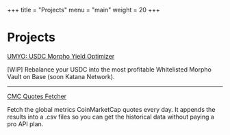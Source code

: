 +++
title = "Projects"
menu = "main"
weight = 20
+++

# Projects

[UMYO: USDC Morpho Yield Optimizer](https://github.com/jorickdefraine/usdc-morpho-yield-optimizer)

[WIP] Rebalance your USDC into the most profitable Whitelisted Morpho Vault on Base (soon Katana Network).

---
[CMC Quotes Fetcher](https://github.com/jorickdefraine/cmc-quotes-fetcher)

Fetch the global metrics CoinMarketCap quotes every day. 
It appends the results into a .csv files so you can get the historical data without paying a pro API plan.